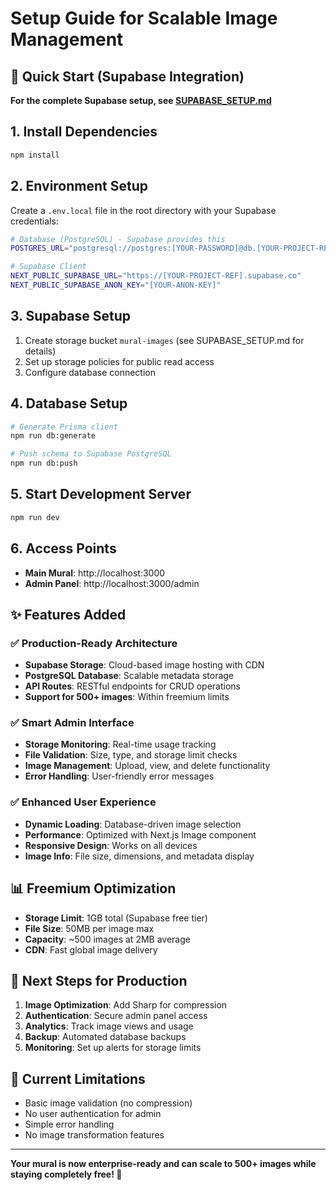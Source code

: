 # Setup Guide for Scalable Image Management

## 🚀 Quick Start (Supabase Integration)

**For the complete Supabase setup, see [SUPABASE_SETUP.md](./SUPABASE_SETUP.md)**

## 1. Install Dependencies
```bash
npm install
```

## 2. Environment Setup
Create a `.env.local` file in the root directory with your Supabase credentials:
```bash
# Database (PostgreSQL) - Supabase provides this
POSTGRES_URL="postgresql://postgres:[YOUR-PASSWORD]@db.[YOUR-PROJECT-REF].supabase.co:5432/postgres"

# Supabase Client
NEXT_PUBLIC_SUPABASE_URL="https://[YOUR-PROJECT-REF].supabase.co"
NEXT_PUBLIC_SUPABASE_ANON_KEY="[YOUR-ANON-KEY]"
```

## 3. Supabase Setup
1. Create storage bucket `mural-images` (see SUPABASE_SETUP.md for details)
2. Set up storage policies for public read access
3. Configure database connection

## 4. Database Setup
```bash
# Generate Prisma client
npm run db:generate

# Push schema to Supabase PostgreSQL
npm run db:push
```

## 5. Start Development Server
```bash
npm run dev
```

## 6. Access Points
- **Main Mural**: http://localhost:3000
- **Admin Panel**: http://localhost:3000/admin

## ✨ Features Added

### ✅ Production-Ready Architecture
- **Supabase Storage**: Cloud-based image hosting with CDN
- **PostgreSQL Database**: Scalable metadata storage
- **API Routes**: RESTful endpoints for CRUD operations
- **Support for 500+ images**: Within freemium limits

### ✅ Smart Admin Interface
- **Storage Monitoring**: Real-time usage tracking
- **File Validation**: Size, type, and storage limit checks
- **Image Management**: Upload, view, and delete functionality
- **Error Handling**: User-friendly error messages

### ✅ Enhanced User Experience
- **Dynamic Loading**: Database-driven image selection
- **Performance**: Optimized with Next.js Image component
- **Responsive Design**: Works on all devices
- **Image Info**: File size, dimensions, and metadata display

## 📊 Freemium Optimization

- **Storage Limit**: 1GB total (Supabase free tier)
- **File Size**: 50MB per image max
- **Capacity**: ~500 images at 2MB average
- **CDN**: Fast global image delivery

## 🔧 Next Steps for Production

1. **Image Optimization**: Add Sharp for compression
2. **Authentication**: Secure admin panel access
3. **Analytics**: Track image views and usage
4. **Backup**: Automated database backups
5. **Monitoring**: Set up alerts for storage limits

## 🚨 Current Limitations

- Basic image validation (no compression)
- No user authentication for admin
- Simple error handling
- No image transformation features

---

**Your mural is now enterprise-ready and can scale to 500+ images while staying completely free! 🎉** 